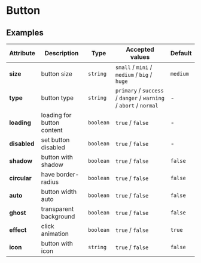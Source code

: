 # Button

## Examples

<ex-code name="ex-button-basic"></ex-code>

<ex-code name="ex-button-type"></ex-code>

<ex-code name="ex-button-loading"></ex-code>

<ex-code name="ex-button-status"></ex-code>

<ex-code name="ex-button-ghost"></ex-code>

<ex-code name="ex-button-icon"></ex-code>

<ex-code name="ex-button-size"></ex-code>

<ex-footer edit-link="https://github.com/zeit-ui/vue/edit/master/docs/zh-cn/components/avatar.md">

| Attribute | Description | Type | Accepted values | Default
| ---------- | ---------- | ---- |  -------------- | ------ |
| **size** | button size | `string` | `small` / `mini` / `medium` / `big` / `huge` | `medium` |
| **type** | button type | `string` | `primary` / `success` / `danger` / `warning` / `abort` / `normal` | - |
| **loading** | loading for button content | `boolean` | `true` / `false` | - |
| **disabled** | set button disabled | `boolean` | `true` / `false` | - |
| **shadow** | button with shadow | `boolean` | `true` / `false` | `false` |
| **circular** | have border-radius | `boolean` | `true` / `false` | `false` |
| **auto** | button width auto | `boolean` | `true` / `false` | `false` |
| **ghost** | transparent background | `boolean` | `true` / `false` | `false` |
| **effect** | click animation | `boolean` | `true` / `false` | `true` |
| **icon** | button with icon | `string` | `true` / `false` | `false` |

</ex-footer>
